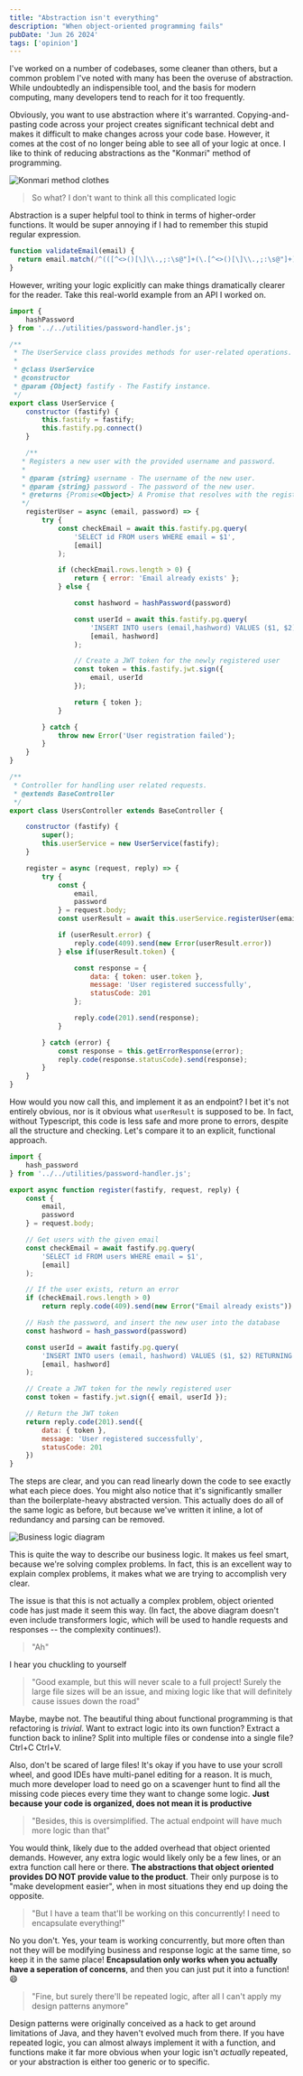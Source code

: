 ```yaml
---
title: "Abstraction isn't everything"
description: "When object-oriented programming fails"
pubDate: 'Jun 26 2024'
tags: ['opinion']
---
```


I've worked on a number of codebases, some cleaner than others, but a common problem I've noted with many has been the overuse of abstraction. While undoubtedly an indispensible tool, and the basis for modern computing, many developers tend to reach for it too frequently.

Obviously, you want to use abstraction where it's warranted. Copying-and-pasting code across your project creates significant technical debt and makes it difficult to make changes across your code base. However, it comes at the cost of no longer being able to see all of your logic at once. I like to think of reducing abstractions as the "Konmari" method of programming.

![Konmari method clothes](https://tidycasa.com/wp-content/uploads/2015/07/Getting-started-with-the-KonMari-Method.jpg)

> So what? I don't want to think all this complicated logic

Abstraction is a super helpful tool to think in terms of higher-order functions. It would be super annoying if I had to remember this stupid regular expression.

```js
function validateEmail(email) {
  return email.match(/^(([^<>()[\]\\.,;:\s@"]+(\.[^<>()[\]\\.,;:\s@"]+)*)|.(".+"))@((\[[0-9]{1,3}\.[0-9]{1,3}\.[0-9]{1,3}\.[0-9]{1,3}\])|(([a-zA-Z\-0-9]+\.)+[a-zA-Z]{2,}))$/i);
}
```

However, writing your logic explicitly can make things dramatically clearer for the reader. Take this real-world example from an API I worked on.

```js
import {
    hashPassword
} from '../../utilities/password-handler.js';

/**
 * The UserService class provides methods for user-related operations.
 *
 * @class UserService
 * @constructor
 * @param {Object} fastify - The Fastify instance.
 */
export class UserService {
    constructor (fastify) {
        this.fastify = fastify;
        this.fastify.pg.connect()
    }

    /**
   * Registers a new user with the provided username and password.
   *
   * @param {string} username - The username of the new user.
   * @param {string} password - The password of the new user.
   * @returns {Promise<Object>} A Promise that resolves with the registered user data.
   */
    registerUser = async (email, password) => {
        try {
            const checkEmail = await this.fastify.pg.query(
                'SELECT id FROM users WHERE email = $1',
                [email]
            );

            if (checkEmail.rows.length > 0) {
                return { error: 'Email already exists' };
            } else {

                const hashword = hashPassword(password)

                const userId = await this.fastify.pg.query(
                    'INSERT INTO users (email,hashword) VALUES ($1, $2) RETURNING id',
                    [email, hashword]
                );

                // Create a JWT token for the newly registered user
                const token = this.fastify.jwt.sign({
                    email, userId
                });

                return { token };
            }

        } catch {
            throw new Error('User registration failed');
        }
    }
}

/**
 * Controller for handling user related requests.
 * @extends BaseController
 */
export class UsersController extends BaseController {

    constructor (fastify) {
        super();
        this.userService = new UserService(fastify);
    }

    register = async (request, reply) => {
        try {
            const {
                email,
                password
            } = request.body;
            const userResult = await this.userService.registerUser(email, password);

            if (userResult.error) {
                reply.code(409).send(new Error(userResult.error))
            } else if(userResult.token) {

                const response = {
                    data: { token: user.token },
                    message: 'User registered successfully',
                    statusCode: 201
                };

                reply.code(201).send(response);
            }

        } catch (error) {
            const response = this.getErrorResponse(error);
            reply.code(response.statusCode).send(response);
        }
    }
}
```

How would you now call this, and implement it as an endpoint? I bet it's not entirely obvious, nor is it obvious what `userResult` is supposed to be. In fact, without Typescript, this code is less safe and more prone to errors, despite all the structure and checking. Let's compare it to an explicit, functional approach.

```js
import {
    hash_password
} from '../../utilities/password-handler.js';

export async function register(fastify, request, reply) {
    const {
        email,
        password
    } = request.body;

    // Get users with the given email
    const checkEmail = await fastify.pg.query(
        'SELECT id FROM users WHERE email = $1',
        [email]
    );

    // If the user exists, return an error
    if (checkEmail.rows.length > 0)
        return reply.code(409).send(new Error("Email already exists"))

    // Hash the password, and insert the new user into the database
    const hashword = hash_password(password)

    const userId = await fastify.pg.query(
        'INSERT INTO users (email, hashword) VALUES ($1, $2) RETURNING id',
        [email, hashword]
    );

    // Create a JWT token for the newly registered user
    const token = fastify.jwt.sign({ email, userId });

    // Return the JWT token
    return reply.code(201).send({
        data: { token },
        message: 'User registered successfully',
        statusCode: 201
    })
}
```

The steps are clear, and you can read linearly down the code to see exactly what each piece does. You might also notice that it's significantly smaller than the boilerplate-heavy abstracted version. This actually does do all of the same logic as before, but because we've written it inline, a lot of redundancy and parsing can be removed. 

![Business logic diagram](https://user-images.githubusercontent.com/84288806/281155295-0afe5c1d-97fe-4e47-92b2-17fa83d15cbe.png)

This is quite the way to describe our business logic. It makes us feel smart, because we're solving complex problems. In fact, this is an excellent way to explain complex problems, it makes what we are trying to accomplish very clear.

The issue is that this is not actually a complex problem, object oriented code has just made it seem this way. (In fact, the above diagram doesn't even include transformers logic, which will be used to handle requests and responses -- the complexity continues!).

> "Ah" 

I hear you chuckling to yourself 

> "Good example, but this will never scale to a full project! Surely the large file sizes will be an issue, and mixing logic like that will definitely cause issues down the road"

Maybe, maybe not. The beautiful thing about functional programming is that refactoring is *trivial*. Want to extract logic into its own function? Extract a function back to inline? Split into multiple files or condense into a single file? Ctrl+C Ctrl+V.

Also, don't be scared of large files! It's okay if you have to use your scroll wheel, and good IDEs have multi-panel editing for a reason. It is much, much more developer load to need go on a scavenger hunt to find all the missing code pieces every time they want to change some logic. **Just because your code is organized, does not mean it is productive**

> "Besides, this is oversimplified. The actual endpoint will have much more logic than that"

You would think, likely due to the added overhead that object oriented demands. However, any extra logic would likely only be a few lines, or an extra function call here or there. **The abstractions that object oriented provides DO NOT provide value to the product**. Their only purpose is to "make development easier", when in most situations they end up doing the opposite.

> "But I have a team that'll be working on this concurrently! I need to encapsulate everything!"

No you don't. Yes, your team is working concurrently, but more often than not they will be modifying business and response logic at the same time, so keep it in the same place! **Encapsulation only works when you actually have a seperation of concerns**, and then you can just put it into a function! :smile:

> "Fine, but surely there'll be repeated logic, after all I can't apply my design patterns anymore"

Design patterns were originally conceived as a hack to get around limitations of Java, and they haven't evolved much from there. If you have repeated logic, you can almost always implement it with a function, and functions make it far more obvious when your logic isn't *actually* repeated, or your abstraction is either too generic or to specific. 
